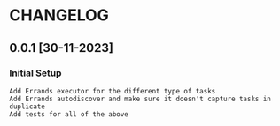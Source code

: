 # CHANGELOG

## 0.0.1 [30-11-2023]

### Initial Setup

    Add Errands executor for the different type of tasks
    Add Errands autodiscover and make sure it doesn't capture tasks in duplicate
    Add tests for all of the above
